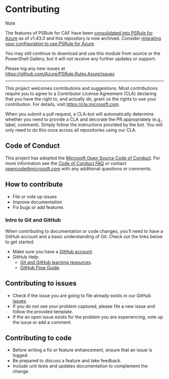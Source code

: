 # Contributing

> [!NOTE]
> The features of PSRule for CAF have been [consolidated into PSRule for Azure][1] as of v1.43.0 and
> this repository is now archived. Consider [migrating your configuration to use PSRule for Azure][2].
>
> You may still continue to download and use this module from source or the PowerShell Gallery,
> but it will not receive any further updates or support.
>
> Please log any new issues at <https://github.com/Azure/PSRule.Rules.Azure/issues>

  [1]: https://azure.github.io/PSRule.Rules.Azure/updates/v1.43/
  [2]: https://azure.github.io/PSRule.Rules.Azure/setup/setup-naming-and-tagging/

---

This project welcomes contributions and suggestions. Most contributions require you to
agree to a Contributor License Agreement (CLA) declaring that you have the right to,
and actually do, grant us the rights to use your contribution. For details, visit
https://cla.microsoft.com.

When you submit a pull request, a CLA-bot will automatically determine whether you need
to provide a CLA and decorate the PR appropriately (e.g., label, comment). Simply follow the
instructions provided by the bot. You will only need to do this once across all repositories using our CLA.

## Code of Conduct

This project has adopted the [Microsoft Open Source Code of Conduct](https://opensource.microsoft.com/codeofconduct/).
For more information see the [Code of Conduct FAQ](https://opensource.microsoft.com/codeofconduct/faq/)
or contact [opencode@microsoft.com](mailto:opencode@microsoft.com) with any additional questions or comments.

## How to contribute

- File or vote up issues
- Improve documentation
- Fix bugs or add features

### Intro to Git and GitHub

When contributing to documentation or code changes, you'll need to have a GitHub account and a basic understanding of Git.
Check out the links below to get started.

- Make sure you have a [GitHub account][github-signup].
- GitHub Help:
  - [Git and GitHub learning resources][learn-git].
  - [GitHub Flow Guide][github-flow].

## Contributing to issues

- Check if the issue you are going to file already exists in our GitHub [issues](https://github.com/Microsoft/PSRule.Rules.CAF/issues).
- If you do not see your problem captured, please file a new issue and follow the provided template.
- If the an open issue exists for the problem you are experiencing, vote up the issue or add a comment.

## Contributing to code

- Before writing a fix or feature enhancement, ensure that an issue is logged.
- Be prepared to discuss a feature and take feedback.
- Include unit tests and updates documentation to complement the change.

[learn-git]: https://help.github.com/en/articles/git-and-github-learning-resources
[github-flow]: https://guides.github.com/introduction/flow/
[github-signup]: https://github.com/signup/free
